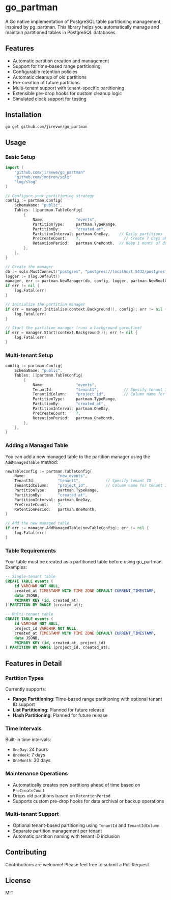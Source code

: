 # go_partman

A Go native implementation of PostgreSQL table partitioning management, inspired by pg_partman. This library helps you automatically manage and maintain partitioned tables in PostgreSQL databases.

## Features

- Automatic partition creation and management
- Support for time-based range partitioning
- Configurable retention policies
- Automatic cleanup of old partitions
- Pre-creation of future partitions
- Multi-tenant support with tenant-specific partitioning
- Extensible pre-drop hooks for custom cleanup logic
- Simulated clock support for testing

## Installation

```bash
go get github.com/jirevwe/go_partman
```

## Usage

### Basic Setup

```go
import (
    "github.com/jirevwe/go_partman"
    "github.com/jmoiron/sqlx"
    "log/slog"
)

// Configure your partitioning strategy
config := partman.Config{
    SchemaName: "public",
    Tables: []partman.TableConfig{
        {
            Name:              "events",
            PartitionType:     partman.TypeRange,
            PartitionBy:       "created_at",
            PartitionInterval: partman.OneDay,    // Daily partitions
            PreCreateCount:    7,                   // Create 7 days ahead
            RetentionPeriod:   partman.OneMonth,  // Keep 1 month of data
        },
    },
}

// Create the manager
db := sqlx.MustConnect("postgres", "postgres://localhost:5432/postgres?sslmode=disable")
logger := slog.Default()
manager, err := partman.NewManager(db, config, logger, partman.NewRealClock())
if err != nil {
    log.Fatal(err)
}

// Initialize the partition manager
if err = manager.Initialize(context.Background(), config); err != nil {
    log.Fatal(err)
}

// Start the partition manager (runs a background goroutine)
if err = manager.Start(context.Background()); err != nil {
    log.Fatal(err)
}
```

### Multi-tenant Setup

```go
config := partman.Config{
    SchemaName: "public",
    Tables: []partman.TableConfig{
        {
            Name:              "events",
            TenantId:          "tenant1",           // Specify tenant ID
            TenantIdColumn:    "project_id",        // Column name for tenant ID
            PartitionType:     partman.TypeRange,
            PartitionBy:       "created_at",
            PartitionInterval: partman.OneDay,
            PreCreateCount:    7,
            RetentionPeriod:   partman.OneMonth,
        },
    },
}
```

### Adding a Managed Table

You can add a new managed table to the partition manager using the `AddManagedTable` method:

```go
newTableConfig := partman.TableConfig{
    Name:              "new_events",
    TenantId:          "tenant1",           // Specify tenant ID
    TenantIdColumn:    "project_id",        // Column name for tenant ID
    PartitionType:     partman.TypeRange,
    PartitionBy:       "created_at",
    PartitionInterval: partman.OneDay,
    PreCreateCount:    7,
    RetentionPeriod:   partman.OneMonth,
}

// Add the new managed table
if err := manager.AddManagedTable(newTableConfig); err != nil {
    log.Fatal(err)
}
```

### Table Requirements

Your table must be created as a partitioned table before using go_partman. Examples:

```sql
-- Single-tenant table
CREATE TABLE events (
    id VARCHAR NOT NULL,
    created_at TIMESTAMP WITH TIME ZONE DEFAULT CURRENT_TIMESTAMP,
    data JSONB,
    PRIMARY KEY (id, created_at)
) PARTITION BY RANGE (created_at);

-- Multi-tenant table
CREATE TABLE events (
    id VARCHAR NOT NULL,
    project_id VARCHAR NOT NULL,
    created_at TIMESTAMP WITH TIME ZONE DEFAULT CURRENT_TIMESTAMP,
    data JSONB,
    PRIMARY KEY (id, created_at, project_id)
) PARTITION BY RANGE (project_id, created_at);
```

## Features in Detail

### Partition Types

Currently supports:
- **Range Partitioning**: Time-based range partitioning with optional tenant ID support
- **List Partitioning**: Planned for future release
- **Hash Partitioning**: Planned for future release

### Time Intervals

Built-in time intervals:
- `OneDay`: 24 hours
- `OneWeek`: 7 days
- `OneMonth`: 30 days

### Maintenance Operations

- Automatically creates new partitions ahead of time based on `PreCreateCount`
- Drops old partitions based on `RetentionPeriod`
- Supports custom pre-drop hooks for data archival or backup operations

### Multi-tenant Support

- Optional tenant-based partitioning using `TenantId` and `TenantIdColumn`
- Separate partition management per tenant
- Automatic partition naming with tenant ID inclusion

## Contributing

Contributions are welcome! Please feel free to submit a Pull Request.

## License

MIT
